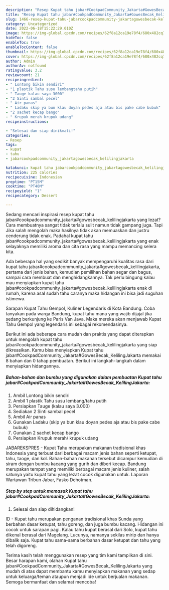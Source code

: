 ```yaml
---
description: "Resep Kupat tahu jabar#CookpadCommunity_Jakarta#GowesBecak_KelilingJakarta yang Sempurna "
title: "Resep Kupat tahu jabar#CookpadCommunity_Jakarta#GowesBecak_KelilingJakarta yang Sempurna "
slug: 1466-resep-kupat-tahu-jabarcookpadcommunity-jakartagowesbecak-kelilingjakarta-yang-sempurna
category: Uncategorized
date: 2022-06-18T15:22:29.010Z
image: https://img-global.cpcdn.com/recipes/62f8a12ca19e78f4/680x482cq70/kupat-tahu-jabarcookpadcommunity_jakartagowesbecak_kelilingjakarta-foto-resep-utama.jpg
hideToc: false
enableToc: true
enableTocContent: false
thumbnail: https://img-global.cpcdn.com/recipes/62f8a12ca19e78f4/680x482cq70/kupat-tahu-jabarcookpadcommunity_jakartagowesbecak_kelilingjakarta-foto-resep-utama.jpg
cover: https://img-global.cpcdn.com/recipes/62f8a12ca19e78f4/680x482cq70/kupat-tahu-jabarcookpadcommunity_jakartagowesbecak_kelilingjakarta-foto-resep-utama.jpg
author: Admin
authorAv: notfound
ratingvalue: 3.2
reviewcount: 21
recipeingredient:
- " Lontong bikin sendiri"
- "1 plastik Tahu susu lembangtahu putih"
- " Tauge kalau saya 3000"
- "2 Sinti sambal pecel"
- " Air panas"
- " Ladaku skip ya bun klau doyan pedes aja atau bis pake cabe bubuk"
- "2 sachet kecap bango"
- " Krupuk merah krupuk udang"
recipeinstructions:

- "Selesai dan siap dinikmati!"
categories:
- Resep
tags:
- kupat
- tahu
- jabarcookpadcommunity_jakartagowesbecak_kelilingjakarta

katakunci: kupat tahu jabarcookpadcommunity_jakartagowesbecak_kelilingjakarta 
nutrition: 225 calories
recipecuisine: Indonesian
preptime: "PT15M"
cooktime: "PT40M"
recipeyield: "1"
recipecategory: Dessert

---
```



Sedang mencari inspirasi resep kupat tahu jabar#cookpadcommunity_jakarta#gowesbecak_kelilingjakarta yang lezat? Cara membuatnya sangat tidak terlalu sulit namun tidak gampang juga. Tapi Jika salah mengolah maka hasilnya tidak akan memuaskan dan justru cenderung tidak enak. Padahal kupat tahu jabar#cookpadcommunity_jakarta#gowesbecak_kelilingjakarta yang enak selayaknya memiliki aroma dan cita rasa yang mampu memancing selera kita.


Ada beberapa hal yang sedikit banyak mempengaruhi kualitas rasa dari kupat tahu jabar#cookpadcommunity_jakarta#gowesbecak_kelilingjakarta, pertama dari jenis bahan, kemudian pemilihan bahan segar dan bagus, sampai cara membuat dan menghidangkannya. Tak perlu bingung kalau mau menyiapkan kupat tahu jabar#cookpadcommunity_jakarta#gowesbecak_kelilingjakarta enak di rumah, karena asal sudah tahu caranya maka hidangan ini bisa jadi suguhan istimewa.

Sarapan Kupat Tahu Gempol, Kuliner Legendaris di Kota Bandung. Coba tanyakan pada warga Bandung, kupat tahu mana yang wajib dijajal jika sedang berkunjung ke Paris Van Java. Maka mereka akan menjawab Kupat Tahu Gempol yang legendaris ini sebagai rekomendasinya.


Berikut ini ada beberapa cara mudah dan praktis yang dapat diterapkan untuk mengolah kupat tahu jabar#cookpadcommunity_jakarta#gowesbecak_kelilingjakarta yang siap dikreasikan. Kamu bisa menyiapkan Kupat tahu jabar#CookpadCommunity_Jakarta#GowesBecak_KelilingJakarta memakai 8 bahan dan 0 tahap pembuatan. Berikut ini langkah-langkah dalam menyiapkan hidangannya.

<!--inarticleads1-->

##### Bahan-bahan dan bumbu yang digunakan dalam pembuatan Kupat tahu jabar#CookpadCommunity_Jakarta#GowesBecak_KelilingJakarta:

1. Ambil  Lontong bikin sendiri
1. Ambil 1 plastik Tahu susu lembang/tahu putih
1. Persiapkan  Tauge (kalau saya 3.000)
1. Sediakan 2 Sinti sambal pecel
1. Ambil  Air panas
1. Gunakan  Ladaku (skip ya bun klau doyan pedes aja atau bis pake cabe bubuk)
1. Gunakan 2 sachet kecap bango
1. Persiapkan  Krupuk merah/ krupuk udang


JABAREKSPRES - Kupat Tahu merupakan makanan tradisional khas Indonesia yang terbuat dari berbagai macam jenis bahan seperti ketupat, tahu, taoge, dan kol. Bahan-bahan makanan tersebut dicampur kemudian di siram dengan bumbu kacang yang gurih dan diberi kecap. Bandung merupakan tempat yang memiliki berbagai macam jenis kuliner, salah satunya yaitu kupat tahu yang lezat cocok digunakan untuk. Laporan Wartawan Tribun Jabar, Fasko Dehotman. 

<!--inarticleads2-->

##### Step by step untuk memasak Kupat tahu jabar#CookpadCommunity_Jakarta#GowesBecak_KelilingJakarta:


1. Selesai dan siap dihidangkan!

ID - Kupat tahu merupakan penganan tradisional khas Sunda yang berbahan dasar ketupat, tahu goreng, dan juga bumbu kacang. Hidangan ini cocok untuk sarapan pagi. Kalau tahu kupat berasal dari Solo, kupat tahu dikenal berasal dari Magelang. Lucunya, namanya sekilas mirip dan hanya dibalik saja. Kupat tahu sama-sama berbahan dasar ketupat dan tahu yang telah digoreng. 

Terima kasih telah menggunakan resep yang tim kami tampilkan di sini. Besar harapan kami, olahan Kupat tahu jabar#CookpadCommunity_Jakarta#GowesBecak_KelilingJakarta yang mudah di atas dapat membantu kamu menyiapkan makanan yang sedap untuk keluarga/teman ataupun menjadi ide untuk berjualan makanan. Semoga bermanfaat dan selamat mencoba!
